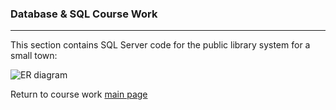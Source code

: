 ### Database & SQL Course Work
***

This section contains SQL Server code for the public library system for a small town:

![ER diagram](./7.30-ER-diagram.jpg?raw=true)

Return to course work [main page](http://github.com/michaeltharper) 

